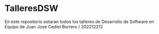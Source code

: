 # TalleresDSW
En este repositorio estaran todos los talleres de Desarrollo de Software en Equipo de Juan Jose Cediel Borrero / 202212212
